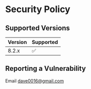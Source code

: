 # Security Policy

## Supported Versions

| Version | Supported          |
|---------|--------------------|
| 8.2.x   | :white_check_mark: |

## Reporting a Vulnerability

Email dave0016@gmail.com
